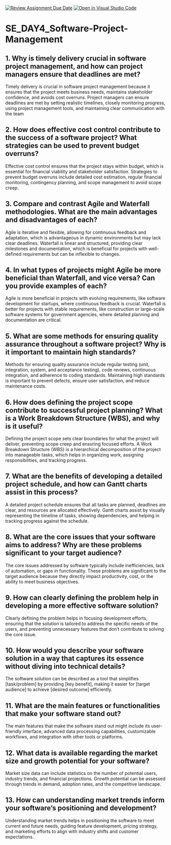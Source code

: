 [![Review Assignment Due Date](https://classroom.github.com/assets/deadline-readme-button-22041afd0340ce965d47ae6ef1cefeee28c7c493a6346c4f15d667ab976d596c.svg)](https://classroom.github.com/a/9pw6JKcu)
[![Open in Visual Studio Code](https://classroom.github.com/assets/open-in-vscode-2e0aaae1b6195c2367325f4f02e2d04e9abb55f0b24a779b69b11b9e10269abc.svg)](https://classroom.github.com/online_ide?assignment_repo_id=15709119&assignment_repo_type=AssignmentRepo)
# SE_DAY4_Software-Project-Management
## 1. Why is timely delivery crucial in software project management, and how can project managers ensure that deadlines are met?
Timely delivery is crucial in software project management because it ensures that the project meets business needs, maintains stakeholder confidence, and avoids cost overruns. Project managers can ensure deadlines are met by setting realistic timelines, closely monitoring progress, using project management tools, and maintaining clear communication with the team
## 2. How does effective cost control contribute to the success of a software project? What strategies can be used to prevent budget overruns?
Effective cost control ensures that the project stays within budget, which is essential for financial viability and stakeholder satisfaction. Strategies to prevent budget overruns include detailed cost estimation, regular financial monitoring, contingency planning, and scope management to avoid scope creep.
## 3. Compare and contrast Agile and Waterfall methodologies. What are the main advantages and disadvantages of each?
Agile is iterative and flexible, allowing for continuous feedback and adaptation, which is advantageous in dynamic environments but may lack clear deadlines.
Waterfall is linear and structured, providing clear milestones and documentation, which is beneficial for projects with well-defined requirements but can be inflexible to changes.
## 4. In what types of projects might Agile be more beneficial than Waterfall, and vice versa? Can you provide examples of each?
Agile is more beneficial in projects with evolving requirements, like software development for startups, where continuous feedback is crucial.
Waterfall is better for projects with stable requirements, like construction or large-scale software systems for government agencies, where detailed planning and documentation are critical.
## 5. What are some methods for ensuring quality assurance throughout a software project? Why is it important to maintain high standards?
Methods for ensuring quality assurance include regular testing (unit, integration, system, and acceptance testing), code reviews, continuous integration, and adherence to coding standards. Maintaining high standards is important to prevent defects, ensure user satisfaction, and reduce maintenance costs.
## 6. How does defining the project scope contribute to successful project planning? What is a Work Breakdown Structure (WBS), and why is it useful?
Defining the project scope sets clear boundaries for what the project will deliver, preventing scope creep and ensuring focused efforts. A Work Breakdown Structure (WBS) is a hierarchical decomposition of the project into manageable tasks, which helps in organizing work, assigning responsibilities, and tracking progress.
## 7. What are the benefits of developing a detailed project schedule, and how can Gantt charts assist in this process?
A detailed project schedule ensures that all tasks are planned, deadlines are clear, and resources are allocated effectively. Gantt charts assist by visually representing the timeline of tasks, showing dependencies, and helping in tracking progress against the schedule.
## 8. What are the core issues that your software aims to address? Why are these problems significant to your target audience?
The core issues addressed by software typically include inefficiencies, lack of automation, or gaps in functionality. These problems are significant to the target audience because they directly impact productivity, cost, or the ability to meet business objectives.
## 9. How can clearly defining the problem help in developing a more effective software solution?
Clearly defining the problem helps in focusing development efforts, ensuring that the solution is tailored to address the specific needs of the users, and preventing unnecessary features that don’t contribute to solving the core issue.
## 10. How would you describe your software solution in a way that captures its essence without diving into technical details?
The software solution can be described as a tool that simplifies [task/problem] by providing [key benefit], making it easier for [target audience] to achieve [desired outcome] efficiently.
## 11. What are the main features or functionalities that make your software stand out?
The main features that make the software stand out might include its user-friendly interface, advanced data processing capabilities, customizable workflows, and integration with other tools or platforms.
## 12. What data is available regarding the market size and growth potential for your software?
Market size data can include statistics on the number of potential users, industry trends, and financial projections. Growth potential can be assessed through trends in demand, adoption rates, and the competitive landscape.
## 13. How can understanding market trends inform your software’s positioning and development?
Understanding market trends helps in positioning the software to meet current and future needs, guiding feature development, pricing strategy, and marketing efforts to align with industry shifts and customer expectations.
